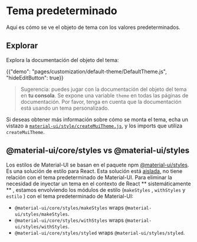 # Tema predeterminado

<p class="description">Aquí es cómo se ve el objeto de tema con los valores predeterminados.</p>

## Explorar

Explora la documentación del objeto del tema:

{{"demo": "pages/customization/default-theme/DefaultTheme.js", "hideEditButton": true}}

> Sugerencia: puedes jugar con la documentación del objeto del tema en **tu consola**. Se expone una variable `theme` en todas las páginas de documentación. Por favor, tenga en cuenta que la documentación está usando un tema personalizado.

Si deseas obtener más información sobre cómo se monta el tema, echa un vistazo a [`material-ui/style/createMuiTheme.js`](https://github.com/mui-org/material-ui/blob/next/packages/material-ui/src/styles/createMuiTheme.js), y los imports que utiliza `createMuiTheme`.

## @material-ui/core/styles vs @material-ui/styles

Los estilos de Material-UI se basan en el paquete npm [@material-ui/styles](/styles/basics/). Es una solución de estilo para React. Esta solución está [aislada](https://bundlephobia.com/result?p=@material-ui/styles), no tiene relación con el tema predeterminado de Material-UI. Para eliminar la necesidad de inyectar un tema en el contexto de React ** sistemáticamente ** , estamos envolviendo los módulos de estilo (` makeStyles ` , ` withStyles ` y ` estilo ` ) con el tema predeterminado de Material-UI:

- `@material-ui/core/styles/makeStyles` wraps `@material-ui/styles/makeStyles`.
- `@material-ui/core/styles/withStyles` wraps `@material-ui/styles/withStyles`.
- `@material-ui/core/styles/styled` wraps `@material-ui/styles/styled`.